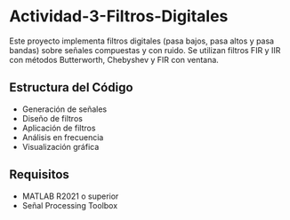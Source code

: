 # Actividad-3-Filtros-Digitales

Este proyecto implementa filtros digitales (pasa bajos, pasa altos y pasa bandas) sobre señales compuestas y con ruido. Se utilizan filtros FIR y IIR con métodos Butterworth, Chebyshev y FIR con ventana.

## Estructura del Código
- Generación de señales
- Diseño de filtros
- Aplicación de filtros
- Análisis en frecuencia
- Visualización gráfica

## Requisitos
- MATLAB R2021 o superior
- Señal Processing Toolbox
